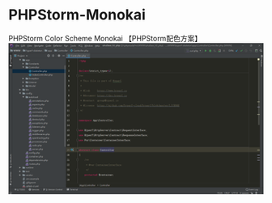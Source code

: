 # PHPStorm-Monokai
PHPStorm Color Scheme Monokai 【PHPStorm配色方案】
![Screenshots](./images/screenshots.png)